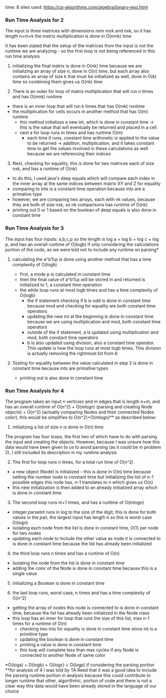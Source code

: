 time: 8
sites used: https://cp-algorithms.com/algebra/binary-exp.html

### Run Time Analysis for 2
The input is three matrices with dimensions nxm mxk and nxk, so it has length n+m+k the matrix multiplication is done in O(mnk) time

It has been stated that the setup of the matrices from the input is not the runtime we are analyzing - so the first loop is not being referenced in this run time analysis

1. initializing the final matrix is done in O(nk) time because we are initializing an array of size n, done in O(n) time, but each array also contains an array of size k that must be initialized as well, done in O(k) time so combining them gives us O(nk) time

2. There is an outer for loop of matrix multiplication that will run n times and has O(mnk) runtime
 - there is an inner loop that will run k times that has O(mk) runtime
 - the multiplication for cells occurs in another method that has O(m) runtime 
   - this method initializes a new int, which is done in constant time -> this is the value that will eventually be returned and placed in a cell
   - next a for loop runs m times and has runtime O(m)
     - each time it runs, constant time arithmetic is applied to the value to be returned -> addition, multiplication, and it takes constant time to get the values involved in these calculations as well because we are referencing their indices

3. Next, checking for equality, this is done for two matrices each of size nxk, and has a runtime of O(nk)
 - to do this, I used java's deep equals which will compare each index in the inner array at the same indices between matrix XY and Z for equality
 - comparing to ints is a constant time operation because ints are a primative type
 - however, we are comparing two arrays, each with nk values, because they are both of size nxk, so nk comparisons has runtime of O(nk)
 - printing out 0 or 1 based on the boolean of deep equals is also done in constant time

### Run Time Analysis for 3
The input has four inputs: a,b,c,p so the length is log a + log b + log c + log p, and has an overall runtime of O(logb) if only considering the calculations portion of the code, as we were told not to include any runtime on parsing*
 
1. calculating the a^b%p is done using another method that has a time complexity of O(logb)
   - first, a mode p is calculated in constant time
   - then the final value of a^b%p will be stored in and returned is initialized to 1, a constant time operation
   - the while loop runs at most logb times and has a time complexity of O(logb)
     - the if statement checking if b is odd is done in constant time because mod and checking for equality are both constant time operators
     - updating the new int at the beginning is done in constant time because we are using multiplication and mod, both constant time operators
     - outside of the if statement, a is updated using multiplication and mod, both constant time operators
     - b is also updated using division, also a constant time operator. This update is how the loop runs at most logb times. This division is actually removing the rightmost bit from b
     
2. Testing for equality between the value calculated in step 2 is done in constant time because ints are primative types
   - printing out is also done in constant time

### Run Time Analysis for 4
The program takes an input n verticies and m edges that is length n+m, and has an overall runtime of O(n^2)  + O(mlogn) (parsing and creating Node objects) + O(n^2) (actually comparing Nodes and their connected Nodes color), this would be simplifies to O(n^2)+O(mlogn)** as described below:

1. initializing a list of size n is done in O(n) time

The program has four loops, the first two of which have to do with parsing the input and creating the objects. However, because I was unsure how this data would have been given to us to avoid parsing (as it could be in problem 2), I still included its description in my runtime analysis

2. The first for loop runs n times, for a total run time of O(n^2)
 - a new object (Node) is initialized  - this is done in O(n) time because setting the number node is constant time but initializing the list of n-1 possible edges this node has, n-1 translates to n which gives us O(n)
 - this new initialization is then added to an already initialized array which is done in constant time
 
3. The second loop runs m+1 times, and has a runtime of O(mlogn)
  - integer.parseInt runs in log to the size of the digit, this is done for both values in the pair, the largest input has length n so this is worst case O(logn)
   - isolating each node from the list is done in constant time, O(1) per node for two nodes
   - updating each node to include the other value as node it is connected to is done in constant time because the list has already been initialized
 
4. the third loop runs n times and has a runtime of O(n)
 - Isolating the node from the list is done in constant time
 - adding the color of the Node is done in constant time because this is a single value
 
5. initializing a Boolean is done in constant time
 
6. the last loop runs, worst case, n times and has a time complexity of O(n^2)
 - getting the array of nodes this node is connected to is done in constant time,  because the list has already been initialized in the Node class
 - this loop has an inner for loop that runs the size of this list, max n-1 times for a runtime of O(n)
   - checking two ints for equality is done in constant time since int is a primitive type
   - updating the boolean is done in constant time
   - printing a value is done in constant time
   - this loop will complete less than max cycles if any Node is connected to another Node of same color
   
   
*O(loga) + O(logb) + O(logc) + O(logp) if considering the parsing portion
**for analysis of 4 I was told by TA Reed that it was a good idea to include the parsing runtime portion in analysis because this could contribute to longer runtime that other, algorithmic, portion of code and there is not a clear way this data would have been already stored in the language of our choice
